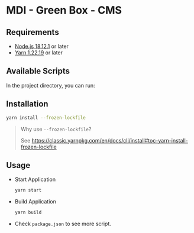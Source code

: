 # MDI - Green Box - CMS

## Requirements

- [Node.js 18.12.1](https://nodejs.org) or later
- [Yarn 1.22.19](https://classic.yarnpkg.com) or later


## Available Scripts

In the project directory, you can run:

## Installation

```bash
yarn install --frozen-lockfile
```

> Why use `--frozen-lockfile`?
>
> See https://classic.yarnpkg.com/en/docs/cli/install#toc-yarn-install-frozen-lockfile

## Usage

- Start Application
  ```bash
  yarn start
  ```
- Build Application
  ```bash
  yarn build
  ```
- Check `package.json` to see more script.
